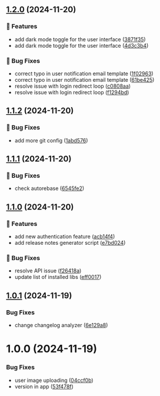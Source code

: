 ## [1.2.0](https://github.com/kricha/semantic-release-test/compare/v1.1.2...v1.2.0) (2024-11-20)

### 🚀 Features

* add dark mode toggle for the user interface ([3871f35](https://github.com/kricha/semantic-release-test/commit/3871f35def66568c6a020b8837f8039c428bd67d))
* add dark mode toggle for the user interface ([4d3c3b4](https://github.com/kricha/semantic-release-test/commit/4d3c3b4926b6488bf51371772847657f5f6a0ca9))

### 🐛 Bug Fixes

* correct typo in user notification email template ([1f02963](https://github.com/kricha/semantic-release-test/commit/1f02963e85fdbb63179274762b07468a9e9bd4d5))
* correct typo in user notification email template ([61be425](https://github.com/kricha/semantic-release-test/commit/61be425001968ccaf3fcadc151d3684903de3e19))
* resolve issue with login redirect loop ([c0808aa](https://github.com/kricha/semantic-release-test/commit/c0808aa490cada2ee81db9bad500c3689991eb1a))
* resolve issue with login redirect loop ([f1294bd](https://github.com/kricha/semantic-release-test/commit/f1294bda71a370bad102a01dc95a1fb5786c8d92))

## [1.1.2](https://github.com/kricha/semantic-release-test/compare/v1.1.1...v1.1.2) (2024-11-20)

### 🐛 Bug Fixes

* add more git config ([1abd576](https://github.com/kricha/semantic-release-test/commit/1abd576d456a790a30894c4a492e38c2cfc74a0b))

## [1.1.1](https://github.com/kricha/semantic-release-test/compare/v1.1.0...v1.1.1) (2024-11-20)

### 🐛 Bug Fixes

* check autorebase ([6545fe2](https://github.com/kricha/semantic-release-test/commit/6545fe242a769b3451ce55577b4fce045c4bcb2f))

## [1.1.0](https://github.com/kricha/semantic-release-test/compare/v1.0.1...v1.1.0) (2024-11-20)

### 🚀 Features

* add new authentication feature ([acb14f4](https://github.com/kricha/semantic-release-test/commit/acb14f4aecea2ec44b7e0bdbad0c4a21b00e0b48))
* add release notes generator script ([e7bd024](https://github.com/kricha/semantic-release-test/commit/e7bd02405023636ad1505554c48a364827e41a1d))

### 🐛 Bug Fixes

* resolve API issue ([f26418a](https://github.com/kricha/semantic-release-test/commit/f26418a89a7d571b1681a01d105ca6782eef4946))
* update list of installed libs ([eff0017](https://github.com/kricha/semantic-release-test/commit/eff001740d00ffda6ba7e47d8ec8a8f54fc1973f))

## [1.0.1](https://github.com/kricha/semantic-release-test/compare/v1.0.0...v1.0.1) (2024-11-19)


### Bug Fixes

* change changelog analyzer ([6e129a8](https://github.com/kricha/semantic-release-test/commit/6e129a89eea8fdf6a230735fb8cf0d0e85df5e87))

# 1.0.0 (2024-11-19)


### Bug Fixes

* user image uploading ([04ccf0b](https://github.com/kricha/semantic-release-test/commit/04ccf0b6f64b96690faff99c1866297f9fde17d3))
* version in app ([53f478f](https://github.com/kricha/semantic-release-test/commit/53f478fc2ad039bf32ae392605b4bbbe10b582cb))

